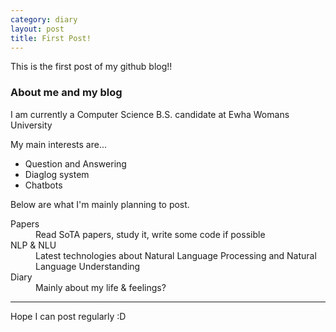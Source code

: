 ```yaml
---
category: diary
layout: post
title: First Post!
---
```



<div class="message">
  This is the first post of my github blog!!
</div>

### About me and my blog

I am currently a Computer Science B.S. candidate at Ewha Womans University

My main interests are...

* Question and Answering
* Diaglog system
* Chatbots


Below are what I'm mainly planning to post.

<dl>
  <dt>Papers</dt>
  <dd>Read SoTA papers, study it, write some code if possible</dd>

  <dt>NLP & NLU</dt>
  <dd>Latest technologies about Natural Language Processing and Natural Language Understanding</dd>

  <dt>Diary</dt>
  <dd>Mainly about my life & feelings?</dd>
</dl>


-----

Hope I can post regularly :D